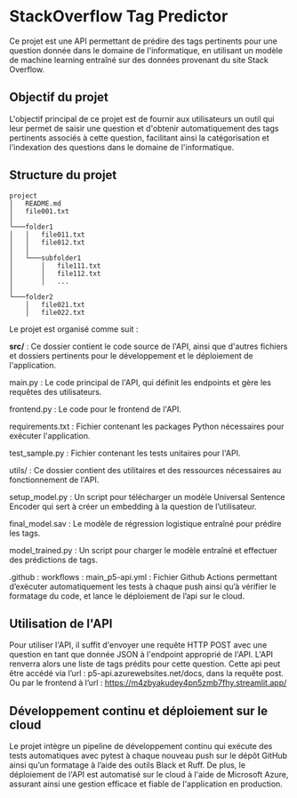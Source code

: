 # StackOverflow Tag Predictor

Ce projet est une API permettant de prédire des tags pertinents pour une question donnée dans le domaine de l'informatique, en utilisant un modèle de machine learning entraîné sur des données provenant du site Stack Overflow.


## Objectif du projet
L'objectif principal de ce projet est de fournir aux utilisateurs un outil qui leur permet de saisir une question et d'obtenir automatiquement des tags pertinents associés à cette question, facilitant ainsi la catégorisation et l'indexation des questions dans le domaine de l'informatique.


## Structure du projet
```
project
│   README.md
│   file001.txt    
│
└───folder1
│   │   file011.txt
│   │   file012.txt
│   │
│   └───subfolder1
│       │   file111.txt
│       │   file112.txt
│       │   ...
│   
└───folder2
    │   file021.txt
    │   file022.txt
```
Le projet est organisé comme suit :

**src/** : Ce dossier contient le code source de l'API, ainsi que d'autres fichiers et dossiers pertinents pour le développement et le déploiement de l'application.

main.py : Le code principal de l'API, qui définit les endpoints et gère les requêtes des utilisateurs.

frontend.py : Le code pour le frontend de l'API.

requirements.txt : Fichier contenant les packages Python nécessaires pour exécuter l'application.

test_sample.py : Fichier contenant les tests unitaires pour l'API.

utils/ : Ce dossier contient des utilitaires et des ressources nécessaires au fonctionnement de l'API.

setup_model.py : Un script pour télécharger un modèle Universal Sentence Encoder qui sert à créer un embedding à la question de l’utilisateur.

final_model.sav : Le modèle de régression logistique entraîné pour prédire les tags.

model_trained.py : Un script pour charger le modèle entraîné et effectuer des prédictions de tags.

.github :
workflows :
main_p5-api.yml : Fichier Github Actions permettant d’exécuter automatiquement les tests à chaque push ainsi qu’à vérifier le formatage du code, et lance le déploiement de l’api sur le cloud.

## Utilisation de l'API
Pour utiliser l'API, il suffit d'envoyer une requête HTTP POST avec une question en tant que donnée JSON à l'endpoint approprié de l'API. L'API renverra alors une liste de tags prédits pour cette question.
Cette api peut être accédé via l’url : p5-api.azurewebsites.net/docs, dans la requête post. Ou par le frontend à l’url : https://m4zbyakudey4pn5zmb7fhy.streamlit.app/

## Développement continu et déploiement sur le cloud
Le projet intègre un pipeline de développement continu qui exécute des tests automatiques avec pytest à chaque nouveau push sur le dépôt GitHub ainsi qu’un formatage à l’aide des outils Black et Ruff. De plus, le déploiement de l'API est automatisé sur le cloud à l'aide de Microsoft Azure, assurant ainsi une gestion efficace et fiable de l'application en production.
